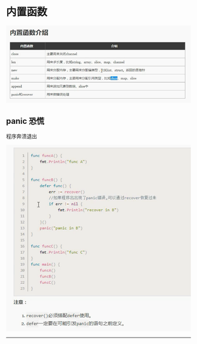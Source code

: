 # 内置函数

![20201024_135224_87](image/20201024_135224_87.png)

## panic 恐慌

程序奔溃退出

![20201024_140326_64](image/20201024_140326_64.png) 












---
